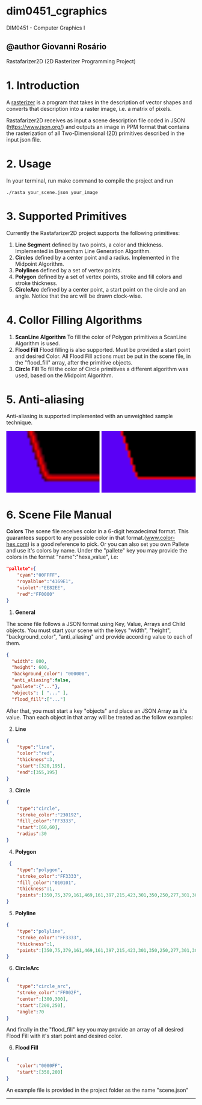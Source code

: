 # dim0451_cgraphics
DIM0451 - Computer Graphics I

@author Giovanni Rosário
--------------------------------
Rastafarizer2D (2D Rasterizer Programming Project)
# 1. Introduction
A [rasterizer](https://en.wikipedia.org/wiki/Rasterisation) is a program that takes in the description of vector shapes and converts that description into a raster image, i.e. a matrix of pixels.

Rastafarizer2D receives as input a scene description file coded in JSON (https://www.json.org/) and outputs an image in PPM format that contains the rasterization of all Two-Dimensional (2D) primitives described in the input json file.

# 2. Usage
In your terminal, run make command to compile the project and run      
```
./rasta your_scene.json your_image
```

# 3. Supported Primitives
Currently the Rastafarizer2D project supports the following primitives:
1. **Line Segment** defined by two points, a color and thickness. Implemented in Bresenham Line Generation Algorithm. 
2. **Circles** defined by a center point and a radius. Implemented in the Midpoint Algorithm.
3. **Polylines** defined by a set of vertex points.
4. **Polygon** defined by a set of vertex points, stroke and fill colors and stroke thickness.
5. **CircleArc** defined by a center point, a start point on the circle and an angle. Notice that the arc will be drawn clock-wise.

# 4. Collor Filling Algorithms
1. **ScanLine Algorithm** To fill the color of Polygon primitives a ScanLine Algorithm is used.
2. **Flood Fill** Flood filling is also supported. Must be provided a start point and desired Color. All Flood Fill actions must be put in the scene file, in the "flood_fill" array, after the primitive objects.
3. **Circle Fill** To fill the color of Circle primitives a different algorithm was used, based on the Midpoint Algorithm.

# 5. Anti-aliasing
Anti-aliasing is supported implemented with an unweighted sample technique.

![Alt text](anti_aliasing_compare.png?raw=true "AntiAliasing Comparation")

# 6. Scene File Manual

**Colors**  The scene file receives color in a 6-digit hexadecimal format. This guarantees support to any possible color in that format.(www.color-hex.com) is a good reference to pick.
Or you can also set you own Pallete and use it's colors by name. Under the "pallete" key you may provide the colors in the format "name":"hexa_value", i.e:

```json
"pallete":{
    "cyan":"00FFFF",
    "royalblue":"4169E1",
    "violet":"EE82EE",
    "red":"FF0000"
}
```

1. **General** 

The scene file follows a JSON format using Key, Value, Arrays and Child objects.
You must start your scene with the keys "width", "height", "background_color", "anti_aliasing" and provide according value to each of them. 

```json
{
  "width": 800,
  "height": 600,
  "background_color": "000000",
  "anti_aliasing":false,
  "pallete":{"..."},
  "objects": [ "..." ],
  "flood_fill":["..."]

```

After that, you must start a key "objects" and place an JSON Array as it's value. Than each object in that array will be treated as the follow examples:


2. **Line** 
```json
{
    "type":"line",
    "color":"red",
    "thickness":3,
    "start":[320,195],
    "end":[355,195]
}
```

3. **Circle**
```json
{
    "type":"circle",
    "stroke_color":"230192",
    "fill_color":"FF3333",
    "start":[60,60],
    "radius":30
}
```
4. **Polygon**
```json
 {
    "type":"polygon",
    "stroke_color":"FF3333",
    "fill_color":"010101",
    "thickness":1,
    "points":[350,75,379,161,469,161,397,215,423,301,350,250,277,301,303,215,231,161,321,161]
}
```
5. **Polyline**
```json
{
    "type":"polyline",
    "stroke_color":"FF3333",
    "thickness":1,
    "points":[350,75,379,161,469,161,397,215,423,301,350,250,277,301,303,215,231,161,321,161]
}
```
6. **CircleArc**
```json
{
    "type":"circle_arc",
    "stroke_color":"FF002F",
    "center":[300,300],
    "start":[200,250],
    "angle":70
}
```

And finally in the "flood_fill" key you may provide an array of all desired Flood Fill with it's start point and desired color.

6. **Flood Fill**
```json
{
    "color":"0000FF",
    "start":[350,200]
}
```

An example file is provided in the project folder as the name "scene.json"

--------------------------------